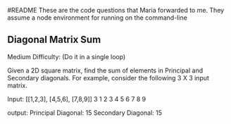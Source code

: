 #README
These are the code questions that Maria forwarded to me. They assume a node environment for running on the command-line

## Diagonal Matrix Sum
Medium Difficulty: (Do it in a single loop)


Given a 2D square matrix, find the sum of elements in Principal and Secondary diagonals. For example, consider the following 3 X 3 input matrix. 


Input: [[1,2,3], [4,5,6], [7,8,9]] 
3
1 2 3
4 5 6
7 8 9

output:
Principal Diagonal: 15
Secondary Diagonal: 15